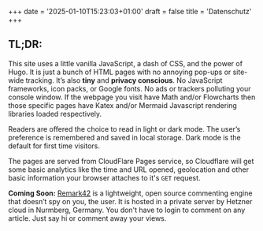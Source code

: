 +++
date = '2025-01-10T15:23:03+01:00'
draft = false
title = 'Datenschutz'
+++

## TL;DR:


This site uses a little vanilla JavaScript, a dash of CSS, and the power of Hugo. It is just a bunch of HTML pages with no annoying pop-ups or site-wide tracking. It’s also **tiny** and **privacy conscious**. No JavaScript frameworks, icon packs, or Google fonts. No ads or trackers polluting your console window. If the webpage you visit have Math and/or Flowcharts then those specific pages have Katex and/or Mermaid Javascript rendering libraries loaded respectively.

Readers are offered the choice to read in light or dark mode. The user’s preference is remembered and saved in local storage. Dark mode is the default for first time visitors.

The pages are served from CloudFlare Pages service, so Cloudflare will get some basic analytics like the time and URL opened, geolocation and other basic information your browser attaches to it's `GET` request.

**Coming Soon:** [Remark42](https://remark42.com/) is a lightweight, open source commenting engine that doesn’t spy on you, the user. It is hosted in a private server by Hetzner cloud in Nurmberg, Germany. You don't have to login to comment on any article. Just say hi or comment away your views.